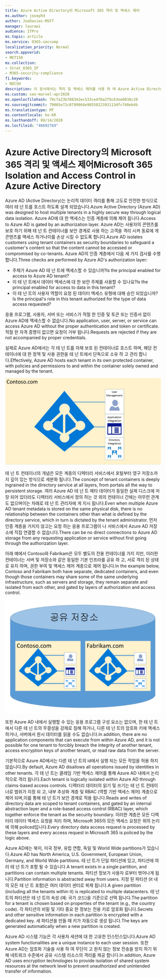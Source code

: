 ```yaml
---
title: Azure Active Directory의 Microsoft 365 격리 및 액세스 제어
ms.author: josephd
author: JoeDavies-MSFT
manager: laurawi
audience: ITPro
ms.topic: article
ms.service: O365-seccomp
localization_priority: Normal
search.appverid:
- MET150
ms.collection:
- Strat_O365_IP
- M365-security-compliance
f1.keywords:
- NOCSH
description: 이 문서에서는 격리 및 액세스 제어를 사용 하 여 Azure Active Directory 내에서 서로 격리 된 여러 테 넌 트에 대 한 데이터를 유지 하는 방법을 알아봅니다.
ms.custom: seo-marvel-apr2020
ms.openlocfilehash: 79cfa23b788342ec533ce4f8a2f9c63ee0836c20
ms.sourcegitcommit: 79065e72c0799064e9055022393113dfcf40eb4b
ms.translationtype: MT
ms.contentlocale: ko-KR
ms.lasthandoff: 08/14/2020
ms.locfileid: "46692769"
---
```

# <a name="microsoft-365-isolation-and-access-control-in-azure-active-directory"></a><span data-ttu-id="a4475-103">Azure Active Directory의 Microsoft 365 격리 및 액세스 제어</span><span class="sxs-lookup"><span data-stu-id="a4475-103">Microsoft 365 Isolation and Access Control in Azure Active Directory</span></span>

<span data-ttu-id="a4475-104">Azure AD (Active Directory)는 논리적 데이터 격리를 통해 고도로 안전한 방식으로 여러 테 넌 트를 호스트 하도록 설계 되었습니다.</span><span class="sxs-lookup"><span data-stu-id="a4475-104">Azure Active Directory (Azure AD) was designed to host multiple tenants in a highly secure way through logical data isolation.</span></span> <span data-ttu-id="a4475-105">Azure AD에 대 한 액세스는 인증 계층에 의해 제어 됩니다.</span><span class="sxs-lookup"><span data-stu-id="a4475-105">Access to Azure AD is gated by an authorization layer.</span></span> <span data-ttu-id="a4475-106">Azure AD는 사용자의 콘텐츠를 보호 하기 위해 테 넌 트 컨테이너를 보안 경계로 사용 하는 고객을 격리 시켜 동료에 게 콘텐츠를 액세스 하거나이를 손상 시킬 수 없도록 합니다.</span><span class="sxs-lookup"><span data-stu-id="a4475-106">Azure AD isolates customers using tenant containers as security boundaries to safeguard a customer's content so that the content cannot be accessed or compromised by co-tenants.</span></span> <span data-ttu-id="a4475-107">Azure AD의 인증 계층에서 다음 세 가지 검사를 수행 합니다.</span><span class="sxs-lookup"><span data-stu-id="a4475-107">Three checks are performed by Azure AD's authorization layer:</span></span>

- <span data-ttu-id="a4475-108">주체가 Azure AD 테 넌 트에 액세스할 수 있습니까?</span><span class="sxs-lookup"><span data-stu-id="a4475-108">Is the principal enabled for access to Azure AD tenant?</span></span>
- <span data-ttu-id="a4475-109">이 테 넌 트에서 데이터 액세스에 대 한 보안 주체를 사용할 수 있나요?</span><span class="sxs-lookup"><span data-stu-id="a4475-109">Is the principal enabled for access to data in this tenant?</span></span>
- <span data-ttu-id="a4475-110">이 테 넌 트의 사용자 역할이 요청 된 데이터 액세스 유형에 대해 승인 되었습니까?</span><span class="sxs-lookup"><span data-stu-id="a4475-110">Is the principal's role in this tenant authorized for the type of data access requested?</span></span>

<span data-ttu-id="a4475-111">응용 프로그램, 사용자, 서버 또는 서비스가 적절 한 인증 및 토큰 또는 인증서 없이 Azure AD에 액세스할 수 없습니다.</span><span class="sxs-lookup"><span data-stu-id="a4475-111">No application, user, server, or service can access Azure AD without the proper authentication and token or certificate.</span></span> <span data-ttu-id="a4475-112">적절 한 자격 증명이 없으면 요청이 거부 됩니다.</span><span class="sxs-lookup"><span data-stu-id="a4475-112">Requests are rejected if they are not accompanied by proper credentials.</span></span>

<span data-ttu-id="a4475-113">실제로 Azure AD에서는 각 테 넌 트를 자체 보호 된 컨테이너로 호스트 하며, 해당 컨테이너에 대 한 정책 및 사용 권한을 테 넌 트에서 단독으로 소유 하 고 관리 합니다.</span><span class="sxs-lookup"><span data-stu-id="a4475-113">Effectively, Azure AD hosts each tenant in its own protected container, with policies and permissions to and within the container solely owned and managed by the tenant.</span></span>
 
![Azure 컨테이너](../media/office-365-isolation-azure-container.png)

<span data-ttu-id="a4475-115">테 넌 트 컨테이너의 개념은 모든 계층의 디렉터리 서비스에서 포털부터 영구 저장소까지 깊이 있는 방식으로 세분화 됩니다.</span><span class="sxs-lookup"><span data-stu-id="a4475-115">The concept of tenant containers is deeply ingrained in the directory service at all layers, from portals all the way to persistent storage.</span></span> <span data-ttu-id="a4475-116">여러 Azure AD 테 넌 트 메타 데이터가 동일한 실제 디스크에 저장 되어 있더라도 디렉터리 서비스에서 정의 하는 것 외의 컨테이너 간에는 아무런 관계도 없으며이는 차례로 테 넌 트 관리자에 게 지시 됩니다.</span><span class="sxs-lookup"><span data-stu-id="a4475-116">Even when multiple Azure AD tenant metadata is stored on the same physical disk, there is no relationship between the containers other than what is defined by the directory service, which in turn is dictated by the tenant administrator.</span></span> <span data-ttu-id="a4475-117">먼저 인증 계층을 거치지 않고는 요청 하는 응용 프로그램이 나 서비스에서 Azure AD 저장소에 직접 연결할 수 없습니다.</span><span class="sxs-lookup"><span data-stu-id="a4475-117">There can be no direct connections to Azure AD storage from any requesting application or service without first going through the authorization layer.</span></span>

<span data-ttu-id="a4475-118">아래 예에서 Contoso와 Fabrikam은 모두 별도의 전용 컨테이너를 가지 지만, 이러한 컨테이너는 서버 및 저장소와 같은 동일한 기본 인프라를 공유 하 고, 서로 격리 된 상태로 유지 하며, 권한 부여 및 액세스 제어 계층으로 제어 됩니다.</span><span class="sxs-lookup"><span data-stu-id="a4475-118">In the example below, Contoso and Fabrikam both have separate, dedicated containers, and even though those containers may share some of the same underlying infrastructure, such as servers and storage, they remain separate and isolated from each other, and gated by layers of authorization and access control.</span></span>
 
![Azure 전용 컨테이너](../media/office-365-isolation-azure-dedicated-containers.png)

<span data-ttu-id="a4475-120">또한 Azure AD 내에서 실행할 수 있는 응용 프로그램 구성 요소는 없으며, 한 테 넌 트에서 다른 테 넌 트의 무결성을 강제로 침해 하거나, 다른 테 넌 트의 암호화 키에 액세스 하거나, 서버에서 원시 데이터를 읽을 수도 없습니다.</span><span class="sxs-lookup"><span data-stu-id="a4475-120">In addition, there are no application components that can execute from within Azure AD, and it is not possible for one tenant to forcibly breach the integrity of another tenant, access encryption keys of another tenant, or read raw data from the server.</span></span>

<span data-ttu-id="a4475-121">기본적으로 Azure AD에서는 다른 테 넌 트의 id에서 실행 되는 모든 작업을 허용 하지 않습니다.</span><span class="sxs-lookup"><span data-stu-id="a4475-121">By default, Azure AD disallows all operations issued by identities in other tenants.</span></span> <span data-ttu-id="a4475-122">각 테 넌 트는 클레임 기반 액세스 제어를 통해 Azure AD 내에서 논리적으로 격리 됩니다.</span><span class="sxs-lookup"><span data-stu-id="a4475-122">Each tenant is logically isolated within Azure AD through claims-based access controls.</span></span> <span data-ttu-id="a4475-123">디렉터리 데이터의 읽기 및 쓰기는 테 넌 트 컨테이너로 범위가 지정 되 고, 내부 추상화 계층 및 RBAC (역할 기반 액세스 제어) 계층으로 제어 되며,이를 통해 테 넌 트가 보안 경계로 적용 됩니다.</span><span class="sxs-lookup"><span data-stu-id="a4475-123">Reads and writes of directory data are scoped to tenant containers, and gated by an internal abstraction layer and a role-based access control (RBAC) layer, which together enforce the tenant as the security boundary.</span></span> <span data-ttu-id="a4475-124">이러한 계층은 모든 디렉터리 데이터 액세스 요청을 처리 하며, Microsoft 365의 모든 액세스 요청은 위의 논리에 의해 policed입니다.</span><span class="sxs-lookup"><span data-stu-id="a4475-124">Every directory data access request is processed by these layers and every access request in Microsoft 365 is policed by the logic above.</span></span>

<span data-ttu-id="a4475-125">Azure AD에는 북미, 미국 정부, 유럽 연합, 독일 및 World Wide partitions가 있습니다.</span><span class="sxs-lookup"><span data-stu-id="a4475-125">Azure AD has North America, U.S. Government, European Union, Germany, and World Wide partitions.</span></span> <span data-ttu-id="a4475-126">테 넌 트가 단일 파티션에 있고, 파티션에 여러 테 넌 트가 포함 될 수 있습니다.</span><span class="sxs-lookup"><span data-stu-id="a4475-126">A tenant exists in a single partition, and partitions can contain multiple tenants.</span></span> <span data-ttu-id="a4475-127">파티션 정보가 사용자 로부터 벗어나게 됩니다.</span><span class="sxs-lookup"><span data-stu-id="a4475-127">Partition information is abstracted away from users.</span></span> <span data-ttu-id="a4475-128">지정 된 파티션 (it 내의 모든 테 넌 트 포함)은 여러 데이터 센터로 복제 됩니다.</span><span class="sxs-lookup"><span data-stu-id="a4475-128">A given partition (including all the tenants within it) is replicated to multiple datacenters.</span></span> <span data-ttu-id="a4475-129">테 넌 트의 파티션은 테 넌 트의 속성 (예: 국가 코드)을 기준으로 선택 됩니다.</span><span class="sxs-lookup"><span data-stu-id="a4475-129">The partition for a tenant is chosen based on properties of the tenant (e.g., the country code).</span></span> <span data-ttu-id="a4475-130">각 파티션의 비밀 및 기타 중요 한 정보는 전용 키로 암호화 됩니다.</span><span class="sxs-lookup"><span data-stu-id="a4475-130">Secrets and other sensitive information in each partition is encrypted with a dedicated key.</span></span> <span data-ttu-id="a4475-131">새 파티션을 만들 때 키가 자동으로 생성 됩니다.</span><span class="sxs-lookup"><span data-stu-id="a4475-131">The keys are generated automatically when a new partition is created.</span></span>

<span data-ttu-id="a4475-132">Azure AD 시스템 기능은 각 사용자 세션에 대 한 고유한 인스턴스입니다.</span><span class="sxs-lookup"><span data-stu-id="a4475-132">Azure AD system functionalities are a unique instance to each user session.</span></span> <span data-ttu-id="a4475-133">또한 Azure AD는 암호화 기술을 사용 하 여 무단이 고 원치 않는 정보 전송을 방지 하기 위해 네트워크 수준에서 공유 시스템 리소스의 격리를 제공 합니다.</span><span class="sxs-lookup"><span data-stu-id="a4475-133">In addition, Azure AD uses encryption technologies to provide isolation of shared system resources at the network level to prevent unauthorized and unintended transfer of information.</span></span>
